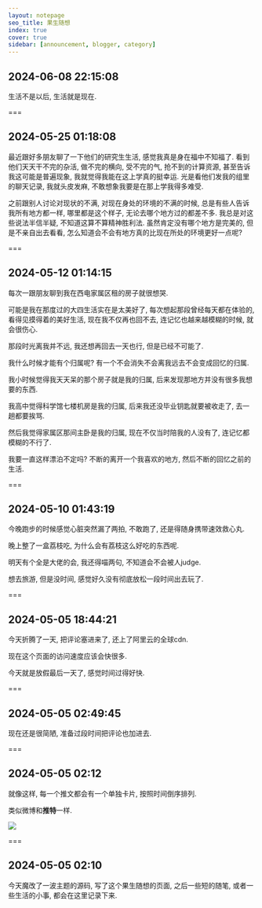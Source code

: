 ```yaml
---
layout: notepage
seo_title: 果生随想
index: true
cover: true
sidebar: [announcement, blogger, category]
---
```

## 2024-06-08 22:15:08

生活不是以后, 生活就是现在.

===

## 2024-05-25 01:18:08

最近跟好多朋友聊了一下他们的研究生生活, 感觉我真是身在福中不知福了. 看到他们天天干不完的杂活, 做不完的横向, 受不完的气, 抢不到的计算资源, 甚至告诉我这可能是普遍现象, 我就觉得我能在这上学真的挺幸运. 光是看他们发我的组里的聊天记录, 我就头皮发麻, 不敢想象我要是在那上学我得多难受.

之前跟别人讨论对现状的不满, 对现在身处的环境的不满的时候, 总是有些人告诉我所有地方都一样, 哪里都是这个样子, 无论去哪个地方过的都差不多. 我总是对这些说法半信半疑, 不知道这算不算精神胜利法. 虽然肯定没有哪个地方是完美的, 但是不亲自出去看看, 怎么知道会不会有地方真的比现在所处的环境更好一点呢?

===

## 2024-05-12 01:14:15

每次一跟朋友聊到我在西电家属区租的房子就很想哭. 

可能是我在那度过的大四生活实在是太美好了, 每次想起那段曾经每天都在体验的, 看得见摸得着的美好生活, 现在我不仅再也回不去, 连记忆也越来越模糊的时候, 就会很伤心.

那段时光离我并不远, 我还想再回去一天也行, 但是已经不可能了.

我什么时候才能有个归属呢? 有一个不会消失不会离我远去不会变成回忆的归属.

我小时候觉得我天天呆的那个房子就是我的归属, 后来发现那地方并没有很多我想要的东西.

我高中觉得科学馆七楼机房是我的归属, 后来我还没毕业钥匙就要被收走了, 去一趟都要挨骂.

然后我觉得家属区那间主卧是我的归属, 现在不仅当时陪我的人没有了, 连记忆都模糊的不行了.

我要一直这样漂泊不定吗? 不断的离开一个我喜欢的地方, 然后不断的回忆之前的生活.

===

## 2024-05-10 01:43:19

今晚跑步的时候感觉心脏突然漏了两拍, 不敢跑了, 还是得随身携带速效救心丸.

晚上整了一盒荔枝吃, 为什么会有荔枝这么好吃的东西呢.

明天有个全是大佬的会, 我还得喵两句, 不知道会不会被人judge.

想去旅游, 但是没时间, 感觉好久没有彻底放松一段时间出去玩了.

===

## 2024-05-05 18:44:21

今天折腾了一天, 把评论塞进来了, 还上了阿里云的全球cdn.

现在这个页面的访问速度应该会快很多.

今天就是放假最后一天了, 感觉时间过得好快.

===

## 2024-05-05 02:49:45

现在还是很简陋, 准备过段时间把评论也加进去.

===

## 2024-05-05 02:12

就像这样, 每一个推文都会有一个单独卡片, 按照时间倒序排列.

类似微博和**推特**一样.

![](/img/notes/notetest.jpg)


===

## 2024-05-05 02:10

今天魔改了一波主题的源码, 写了这个果生随想的页面, 之后一些短的随笔, 或者一些生活的小事, 都会在这里记录下来.
